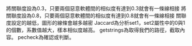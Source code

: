 
將關聯度設為0.3，只要兩個惡意軟體間的相似度有達到0.3就會有一條線相接
將關聯度設為0.8，只要兩個惡意軟體間的相似度有達到0.8就會有一條線相接
關聯度設定的越低，圖形的線條會越多越密
Jaccard為分析set1，set2屬性中的0與1的個數，系數值越大，樣本相似度越高。
getstrings為取得我們的路徑，截取內容。
pecheck為確認或判斷。
